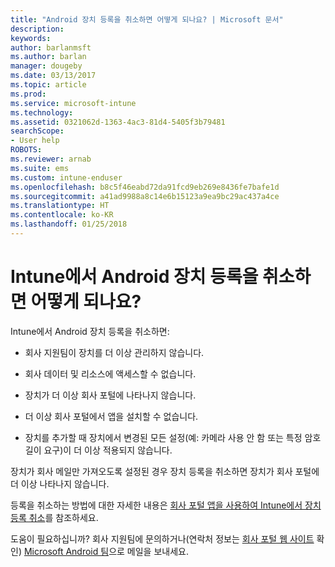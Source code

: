 ```yaml
---
title: "Android 장치 등록을 취소하면 어떻게 되나요? | Microsoft 문서"
description: 
keywords: 
author: barlanmsft
ms.author: barlan
manager: dougeby
ms.date: 03/13/2017
ms.topic: article
ms.prod: 
ms.service: microsoft-intune
ms.technology: 
ms.assetid: 0321062d-1363-4ac3-81d4-5405f3b79481
searchScope:
- User help
ROBOTS: 
ms.reviewer: arnab
ms.suite: ems
ms.custom: intune-enduser
ms.openlocfilehash: b8c5f46eabd72da91fcd9eb269e8436fe7bafe1d
ms.sourcegitcommit: a41ad9988a8c14e6b15123a9ea9bc29ac437a4ce
ms.translationtype: HT
ms.contentlocale: ko-KR
ms.lasthandoff: 01/25/2018
---
```

# <a name="what-happens-if-you-unenroll-your-android-device-from-intune"></a>Intune에서 Android 장치 등록을 취소하면 어떻게 되나요?

Intune에서 Android 장치 등록을 취소하면:

-   회사 지원팀이 장치를 더 이상 관리하지 않습니다.

-   회사 데이터 및 리소스에 액세스할 수 없습니다.

-   장치가 더 이상 회사 포털에 나타나지 않습니다.

-   더 이상 회사 포털에서 앱을 설치할 수 없습니다.

-   장치를 추가할 때 장치에서 변경된 모든 설정(예: 카메라 사용 안 함 또는 특정 암호 길이 요구)이 더 이상 적용되지 않습니다.

장치가 회사 메일만 가져오도록 설정된 경우 장치 등록을 취소하면 장치가 회사 포털에 더 이상 나타나지 않습니다.

등록을 취소하는 방법에 대한 자세한 내용은 [회사 포털 앱을 사용하여 Intune에서 장치 등록 취소](unenroll-your-device-from-intune-android.md)를 참조하세요.

도움이 필요하십니까? 회사 지원팀에 문의하거나(연락처 정보는 [회사 포털 웹 사이트](https://portal.manage.microsoft.com#HelpDeskDialog) 확인) <a href="mailto:wintunedroidfbk@microsoft.com?subject=I have questions about unenrolling my Android device&body=Describe the issue you're experiencing here.">Microsoft Android 팀</a>으로 메일을 보내세요.

